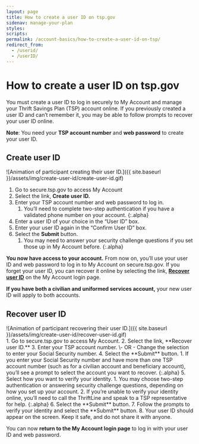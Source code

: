 ```yaml
---
layout: page
title: How to create a user ID on tsp.gov
sidenav: manage-your-plan
styles:
scripts:
permalink: /account-basics/how-to-create-a-user-id-on-tsp/
redirect_from:
  - /userid/
  - /userID/
---
```


# How to create a user ID on tsp.gov

You must create a user ID to log in securely to My Account and manage your Thrift Savings Plan (TSP) account online. If you previously created a user ID and can’t remember it, you may be able to follow prompts to recover your user ID online.

**Note**: You need your **TSP account number** and **web password** to create your user ID.

## Create user ID

<div class="usa-grid how-to">
<div class="usa-width-one-whole" markdown="1">
![Animation of participant creating their user ID.]({{ site.baseurl }}/assets/img/create-user-id/create-user-id.gif)

<div class="steps" markdown="1">

1. Go to secure.tsp.gov to access My Account
2. Select the link, **Create user ID.**
3. Enter your TSP account number and web password to log in.
   1. You’ll need to complete two-step authentication if you have a validated phone number on your account.
   {:.alpha}
4. Enter a user ID of your choice in the “User ID” box.
5. Enter your user ID again in the “Confirm User ID” box.
6. Select the **Submit** button.
   1. You may need to answer your security challenge questions if you set those up in My Account before.
   {:.alpha}

**You now have access to your account.** From now on, you’ll use your user ID and web password to log in to My Account on secure.tsp.gov. If you forget your user ID, you can recover it online by selecting the link, [**Recover user ID**](#recover-user-id) on the My Account login page.

**If you have both a civilian and uniformed services account,** your new user ID will apply to both accounts.
</div>

</div>
</div>
<!-- END div.usa-grid how-to -->

## Recover user ID

<div class="usa-grid how-to">
<div class="usa-width-one-whole" markdown="1">
![Animation of participant recovering their user ID.]({{ site.baseurl }}/assets/img/create-user-id/recover-user-id.gif)

<div class="steps" markdown="1">
1. Go to secure.tsp.gov to access My Account.
2. Select the link, **Recover user ID.**   
3. Enter your TSP account number.   
  \- OR -   
  Change the selection to enter your Social Security number.
4. Select the **Submit** button.
   1. If you enter your Social Security number and have more than one TSP account number (such as for a civilian account and beneficiary account), you’ll see a prompt to select the account you want to recover.
    {:.alpha}
5. Select how you want to verify your identity.
   1. You may choose <span data-term="Two-step authentication" class="js-glossary-toggle term term-end">two-step authentication</span> or answering <span data-term="security challenge questions" class="js-glossary-toggle term term-end">security challenge questions</span>, depending on how you set up your account.
   2. If you’re unable to verify your identity online, you’ll need to call the ThriftLine and speak to a TSP representative for help.
   {:.alpha}
6.	Select the **Submit** button.
7.	Follow the prompts to verify your identity and select the **Submit** button.
8.	Your user ID should appear on the screen. Keep it safe, and do not share it with anyone.

You can now **return to the My Account login page** to log in with your user ID and web password.
</div>

</div>
</div>
<!-- END div.usa-grid how-to -->

<!-- <div class="usa-alert  usa-alert-info usa-alert">
<div class="usa-alert-body" markdown="1">
### Two-step authentication
{:.usa-alert-heading}

If you’ve logged in to My Account previously and set up a validated phone number, you’ll see a prompt to complete two-step authentication by receiving a one-time code by text or phone call
{:.usa-alert-text}
</div>
</div> -->
